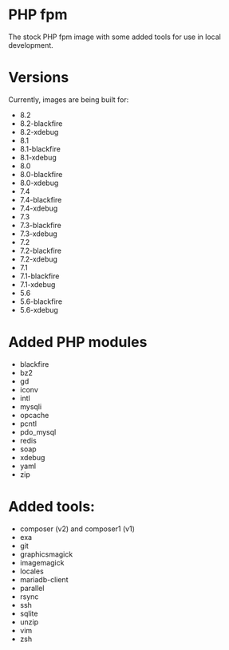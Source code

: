 # PHP fpm

The stock PHP fpm image with some added tools for use in local development.

# Versions

Currently, images are being built for:
* 8.2
* 8.2-blackfire
* 8.2-xdebug
* 8.1
* 8.1-blackfire
* 8.1-xdebug
* 8.0
* 8.0-blackfire
* 8.0-xdebug
* 7.4
* 7.4-blackfire
* 7.4-xdebug
* 7.3
* 7.3-blackfire
* 7.3-xdebug
* 7.2
* 7.2-blackfire
* 7.2-xdebug
* 7.1
* 7.1-blackfire
* 7.1-xdebug
* 5.6
* 5.6-blackfire
* 5.6-xdebug

# Added PHP modules
* blackfire
* bz2
* gd
* iconv
* intl
* mysqli
* opcache
* pcntl
* pdo_mysql
* redis
* soap
* xdebug
* yaml
* zip

# Added tools:
* composer (v2) and composer1 (v1)
* exa
* git
* graphicsmagick
* imagemagick
* locales
* mariadb-client
* parallel
* rsync
* ssh
* sqlite
* unzip
* vim
* zsh


